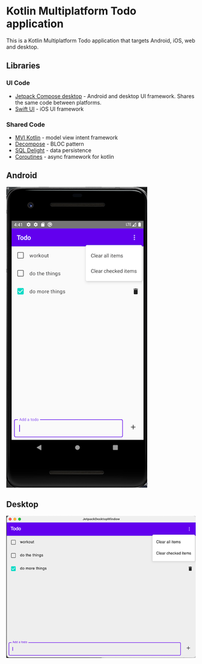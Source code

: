 # Kotlin Multiplatform Todo application

This is a Kotlin Multiplatform Todo application that targets Android, iOS, web and desktop. 

## Libraries

### UI Code

* [Jetpack Compose desktop](https://www.jetbrains.com/lp/compose/) - Android and desktop UI framework. Shares the same code between platforms.
* [Swift UI](https://developer.apple.com/xcode/swiftui/) - iOS UI framework

### Shared Code

* [MVI Kotlin](https://github.com/arkivanov/MVIKotlin) - model view intent framework
* [Decompose](https://github.com/arkivanov/Decompose) - BLOC pattern
* [SQL Delight](https://github.com/cashapp/sqldelight) - data persistence
* [Coroutines](https://github.com/Kotlin/kotlinx.coroutines) - async framework for kotlin

## Android 

![](docs/android.png)

## Desktop

![](docs/desktop.png)
